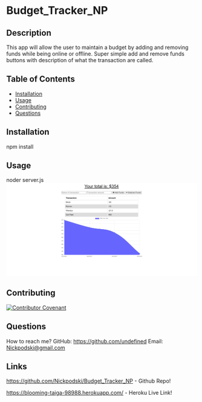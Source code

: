 
# Budget_Tracker_NP

## Description 

This app will allow the user to maintain a budget by adding and removing funds while being online or offline. Super simple add and remove funds buttons with description of what the transaction are called.

## Table of Contents

  * [Installation](#installation)
  * [Usage](#usage)
  * [Contributing](#contributing)
  * [Questions](#questions)

## Installation

  npm install

## Usage

  noder server.js
 ![Sample Readme](public/images/Website.png) 

## Contributing

[![Contributor Covenant](https://img.shields.io/badge/Contributor%20Covenant-2.0-4baaaa.svg)](code_of_conduct.md)

## Questions

  How to reach me?
  GitHub: https://github.com/undefined
  Email: Nickpodski@gmail.com

## Links

https://github.com/Nickpodski/Budget_Tracker_NP - Github Repo!

https://blooming-taiga-98988.herokuapp.com/ - Heroku Live Link!
  